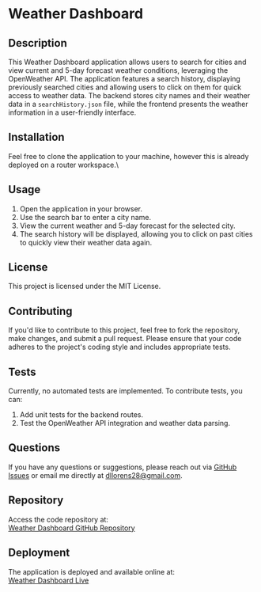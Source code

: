 # Weather Dashboard

## Description

This Weather Dashboard application allows users to search for cities and view current and 5-day forecast weather conditions, leveraging the OpenWeather API. The application features a search history, displaying previously searched cities and allowing users to click on them for quick access to weather data. The backend stores city names and their weather data in a `searchHistory.json` file, while the frontend presents the weather information in a user-friendly interface.

## Installation

Feel free to clone the application to your machine, however this is already deployed on a router workspace.\

## Usage

1. Open the application in your browser.
2. Use the search bar to enter a city name.
3. View the current weather and 5-day forecast for the selected city.
4. The search history will be displayed, allowing you to click on past cities to quickly view their weather data again.

## License

This project is licensed under the MIT License.

## Contributing

If you'd like to contribute to this project, feel free to fork the repository, make changes, and submit a pull request. Please ensure that your code adheres to the project's coding style and includes appropriate tests.

## Tests

Currently, no automated tests are implemented. To contribute tests, you can:

1. Add unit tests for the backend routes.
2. Test the OpenWeather API integration and weather data parsing.

## Questions

If you have any questions or suggestions, please reach out via [GitHub Issues](https://github.com/dlastname/Challenge-9-Weather-API/issues) or email me directly at [dllorens28@gmail.com](mailto:dllorens28@gmail.com).

## Repository

Access the code repository at:  
[Weather Dashboard GitHub Repository](https://github.com/dlastname/Challenge-9-Weather-API)

## Deployment

The application is deployed and available online at:  
[Weather Dashboard Live](https://challenge-9-weather-api.onrender.com)
